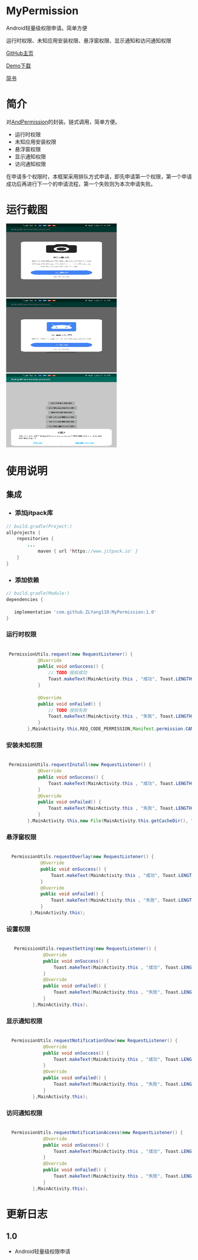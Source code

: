 # MyPermission

Android轻量级权限申请。简单方便

运行时权限、未知应用安装权限、悬浮窗权限、显示通知和访问通知权限


[GitHub主页](https://github.com/ZLYang110/MyPermission)

[Demo下载](https://github.com/ZLYang110/MyPermission/raw/master/app/release/app-release.apk)

[简书](https://www.jianshu.com/p/3c64052e6237)


# 简介

对[AndPermission](https://github.com/yanzhenjie/AndPermission)的封装。链式调用，简单方便。

- 运行时权限
- 未知应用安装权限
- 悬浮窗权限
- 显示通知权限
- 访问通知权限

在申请多个权限时，本框架采用排队方式申请，即先申请第一个权限，第一个申请成功后再进行下一个的申请流程，第一个失败则为本次申请失败。

# 运行截图
<img src="https://github.com/ZLYang110/MyPermission/blob/master/screenshot/Screenshot_20200503.jpg" width = "300" height = "200" alt="图片名称"   /> <img src="https://github.com/ZLYang110/MyPermission/blob/master/screenshot/Screenshot_20200503_164747.jpg" width = "300" height = "200" alt="图片名称"   /> <img src="https://github.com/ZLYang110/MyPermission/blob/master/screenshot/Screenshot_20200503_164735.jpg" width = "300" height = "200" alt="图片名称"  />


# 使用说明

## 集成


- ### 添加jitpack库

```java
// build.gradle(Project:)
allprojects {
    repositories {
        ...
            maven { url 'https://www.jitpack.io' }
    }
}
```

- ### 添加依赖

```groovy
// build.gradle(Module:)
dependencies {

   implementation 'com.github.ZLYang110:MyPermission:1.0'
}
```

### 运行时权限


```java

 PermissionUtils.request(new RequestListener() {
            @Override
            public void onSuccess() {
                // TODO 授权成功
                Toast.makeText(MainActivity.this , "成功", Toast.LENGTH_SHORT).show();
            }

            @Override
            public void onFailed() {
                // TODO 授权失败
                Toast.makeText(MainActivity.this , "失败", Toast.LENGTH_SHORT).show();
            }
        },MainActivity.this,REQ_CODE_PERMISSION,Manifest.permission.CAMERA);

```


### 安装未知权限


```java

 PermissionUtils.requestInstall(new RequestListener() {
            @Override
            public void onSuccess() {
                Toast.makeText(MainActivity.this , "成功", Toast.LENGTH_SHORT).show();
            }
            @Override
            public void onFailed() {
                Toast.makeText(MainActivity.this , "失败", Toast.LENGTH_SHORT).show();
            }
        },MainActivity.this,new File(MainActivity.this.getCacheDir(), "test.apk").getPath());

```


### 悬浮窗权限


```java

  PermissionUtils.requestOverlay(new RequestListener() {
             @Override
             public void onSuccess() {
                 Toast.makeText(MainActivity.this , "成功", Toast.LENGTH_SHORT).show();
             }
             @Override
             public void onFailed() {
                 Toast.makeText(MainActivity.this , "失败", Toast.LENGTH_SHORT).show();
             }
         },MainActivity.this);
```

### 设置权限


```java

   PermissionUtils.requestSetting(new RequestListener() {
              @Override
              public void onSuccess() {
                  Toast.makeText(MainActivity.this , "成功", Toast.LENGTH_SHORT).show();
              }
              @Override
              public void onFailed() {
                  Toast.makeText(MainActivity.this , "失败", Toast.LENGTH_SHORT).show();
              }
          },MainActivity.this);

```

### 显示通知权限


```java

  PermissionUtils.requestNotificationShow(new RequestListener() {
              @Override
              public void onSuccess() {
                  Toast.makeText(MainActivity.this , "成功", Toast.LENGTH_SHORT).show();
              }
              @Override
              public void onFailed() {
                  Toast.makeText(MainActivity.this , "失败", Toast.LENGTH_SHORT).show();
              }
          },MainActivity.this);

```

### 访问通知权限


```java

  PermissionUtils.requestNotificationAccess(new RequestListener() {
              @Override
              public void onSuccess() {
                  Toast.makeText(MainActivity.this , "成功", Toast.LENGTH_SHORT).show();
              }
              @Override
              public void onFailed() {
                  Toast.makeText(MainActivity.this , "失败", Toast.LENGTH_SHORT).show();
              }
          },MainActivity.this);

```

# 更新日志

1.0
----

  - Android轻量级权限申请

